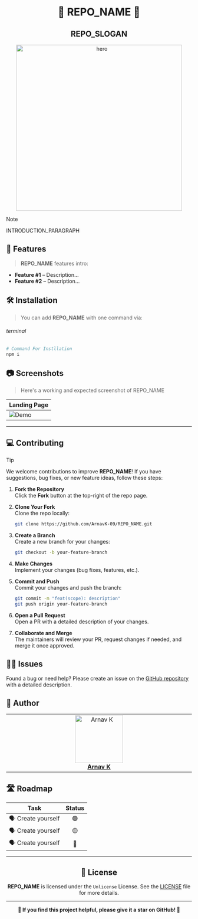 <h1 align="center">📝 REPO_NAME 📝</h1>
<h2 align="center">REPO_SLOGAN</h2>

<p align="center">
    <img alt="hero" width="450" src="https://emoji-route.deno.dev/svg/📝" />
</p>

> [!NOTE]
> 
> INTRODUCTION_PARAGRAPH

## 🌟 Features

> **REPO_NAME** features intro:

- **Feature #1** – Description...
- **Feature #2** – Description...

## 🛠 Installation

> You can add **REPO_NAME** with one command via:

###### terminal

```bash
# Command For Instllation
npm i
```

## 📷 Screenshots

> Here's a working and expected screenshot of REPO_NAME



| Landing Page  |
|------------|
| ![Demo](https://github.com/ArnavK-09.png) |


---


## 💻 Contributing

> [!TIP]  
> We welcome contributions to improve **REPO_NAME**! If you have suggestions, bug fixes, or new feature ideas, follow these steps:

1. **Fork the Repository**  
   Click the **Fork** button at the top-right of the repo page.

2. **Clone Your Fork**  
   Clone the repo locally:

   ```bash
   git clone https://github.com/ArnavK-09/REPO_NAME.git
   ```

3. **Create a Branch**  
   Create a new branch for your changes:

   ```bash
   git checkout -b your-feature-branch
   ```

4. **Make Changes**  
   Implement your changes (bug fixes, features, etc.).

5. **Commit and Push**  
   Commit your changes and push the branch:

   ```bash
   git commit -m "feat(scope): description"
   git push origin your-feature-branch
   ```

6. **Open a Pull Request**  
   Open a PR with a detailed description of your changes.

7. **Collaborate and Merge**  
   The maintainers will review your PR, request changes if needed, and merge it once approved.

## 🙋‍♂️ Issues

Found a bug or need help? Please create an issue on the [GitHub repository](https://github.com/ArnavK-09/REPO_NAME/issues) with a detailed description.

## 👤 Author

<table>
  <tbody>
    <tr>
        <td align="center" valign="top" width="14.28%"><a href="https://github.com/ArnavK-09"><img src="https://github.com/ArnavK-09.png?s=100" width="130px;" alt="Arnav K"/></a><br /><a href="https://github.com/ArnavK-09"<h4><b>Arnav K</b></h3></a></td>
    </tr>
  </tbody>
</table>


## 🛣️ Roadmap

|Task | Status |
| :---: | :---: |
|🗣️ Create yourself | 🟢  | 
|🗣️ Create yourself | 🟡 | 
|🗣️ Create yourself | 🔴  | 


---

<h2 align="center">📄 License</h2>

<p align="center">
<strong>REPO_NAME</strong> is licensed under the <code>Unlicense</code> License. See the <a href="https://github.com/ArnavK-09/REPO_NAME/blob/main/LICENSE">LICENSE</a> file for more details.
</p>

---

<!-- <h3 align="center">💖 Thanks for Using REPO_NAME 💖</h3> -->

<p align="center">
    <strong>🌟 If you find this project helpful, please give it a star on GitHub! 🌟</strong>
</p>
